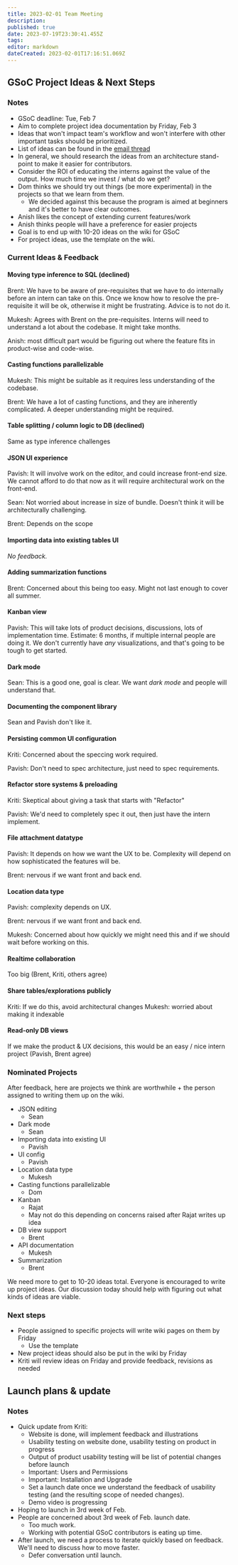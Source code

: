 ```yaml
---
title: 2023-02-01 Team Meeting
description: 
published: true
date: 2023-07-19T23:30:41.455Z
tags: 
editor: markdown
dateCreated: 2023-02-01T17:16:51.069Z
---
```


## GSoC Project Ideas & Next Steps
### Notes
- GSoC deadline: Tue, Feb 7
- Aim to complete project idea documentation by Friday, Feb 3
- Ideas that won't impact team's workflow and won't interfere with other important tasks should be prioritized. 
- List of ideas can be found in the [email thread](https://mail.google.com/mail/u/1/popout?ver=1sldpqjesrv59&search=inbox&th=%23thread-f%3A1756012743197359541&cvid=1)
- In general, we should research the ideas from an architecture stand-point to make it easier for contributors.
- Consider the ROI of educating the interns against the value of the output. How much time we invest / what do we get?
- Dom thinks we should try out things (be more experimental) in the projects so that we learn from them.
    - We decided against this because the program is aimed at beginners and it's better to have clear outcomes.
- Anish likes the concept of extending current features/work
- Anish thinks people will have a preference for easier projects
- Goal is to end up with 10-20 ideas on the wiki for GSoC
- For project ideas, use the template on the wiki.

### Current Ideas & Feedback

#### Moving type inference to SQL (declined)

Brent: We have to be aware of pre-requisites that we have to do internally before an intern can take on this. Once we know how to resolve the pre-requisite it will be ok, otherwise it might be frustrating. Advice is to not do it.

Mukesh: Agrees with Brent on the pre-requisites. Interns will need to understand a lot about the codebase. It might take months.

Anish: most difficult part would be figuring out where the feature fits in product-wise and code-wise.

#### Casting functions parallelizable

Mukesh: This might be suitable as it requires less understanding of the codebase.

Brent: We have a lot of casting functions, and they are inherently complicated. A deeper understanding might be required.

#### Table splitting / column logic to DB (declined)

Same as type inference challenges

#### JSON UI experience

Pavish: It will involve work on the editor, and could increase front-end size. We cannot afford to do that now as it will require architectural work on the front-end.

Sean: Not worried about increase in size of bundle. Doesn't think it will be architecturally challenging. 

Brent: Depends on the scope

#### Importing data into existing tables UI

*No feedback.*

#### Adding summarization functions

Brent: Concerned about this being too easy. Might not last enough to cover all summer. 

#### Kanban view

Pavish: This will take lots of product decisions, discussions, lots of implementation time. Estimate: 6 months, if multiple internal people are doing it. We don't currently have _any_ visualizations, and that's going to be tough to get started.

#### Dark mode

Sean: This is a good one, goal is clear. We want *dark mode* and people will understand that. 

#### Documenting the component library

Sean and Pavish don't like it.

#### Persisting common UI configuration

Kriti: Concerned about the speccing work required.

Pavish: Don't need to spec architecture, just need to spec requirements.

#### Refactor store systems & preloading

Kriti: Skeptical about giving a task that starts with "Refactor"

Pavish: We'd need to completely spec it out, then just have the intern implement.

#### File attachment datatype

Pavish: It depends on how we want the UX to be. Complexity will depend on how sophisticated the features will be. 

Brent: nervous if we want front and back end.

#### Location data type

Pavish: complexity depends on UX.

Brent: nervous if we want front and back end.

Mukesh: Concerned about how quickly we might need this and if we should wait before working on this.

#### Realtime collaboration

Too big (Brent, Kriti, others agree)

#### Share tables/explorations publicly

Kriti: If we do this, avoid architectural changes
Mukesh: worried about making it indexable


#### Read-only DB views

If we make the product & UX decisions, this would be an easy / nice intern project (Pavish, Brent agree)

### Nominated Projects
After feedback, here are projects we think are worthwhile + the person assigned to writing them up on the wiki.

- JSON editing
    - Sean
- Dark mode
    - Sean
- Importing data into existing UI
    - Pavish
- UI config
    - Pavish
- Location data type
    - Mukesh
- Casting functions parallelizable
    - Dom
- Kanban 
    - Rajat
    - May not do this depending on concerns raised after Rajat writes up idea
- DB view support
    - Brent
- API documentation
    - Mukesh
- Summarization
    - Brent

We need more to get to 10-20 ideas total. Everyone is encouraged to write up project ideas. Our discussion today should help with figuring out what kinds of ideas are viable.

### Next steps
- People assigned to specific projects will write wiki pages on them by Friday
    - Use the template
- New project ideas should also be put in the wiki by Friday
- Kriti will review ideas on Friday and provide feedback, revisions as needed

## Launch plans & update
### Notes

- Quick update from Kriti:
    - Website is done, will implement feedback and illustrations
    - Usability testing on website done, usability testing on product in progress
    - Output of product usability testing will be list of potential changes before launch
    - Important: Users and Permissions
    - Important: Installation and Upgrade
    - Set a launch date once we understand the feedback of usability testing (and the resulting scope of needed changes).
    - Demo video is progressing
- Hoping to launch in 3rd week of Feb.
- People are concerned about 3rd week of Feb. launch date.
    - Too much work.
    - Working with potential GSoC contributors is eating up time.
- After launch, we need a process to iterate quickly based on feedback. We'll need to discuss how to move faster.
    - Defer conversation until launch.
